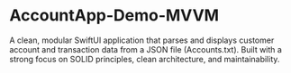 # AccountApp-Demo-MVVM
A clean, modular SwiftUI application that parses and displays customer account and transaction data from a JSON file (Accounts.txt). Built with a strong focus on SOLID principles, clean architecture, and maintainability.
